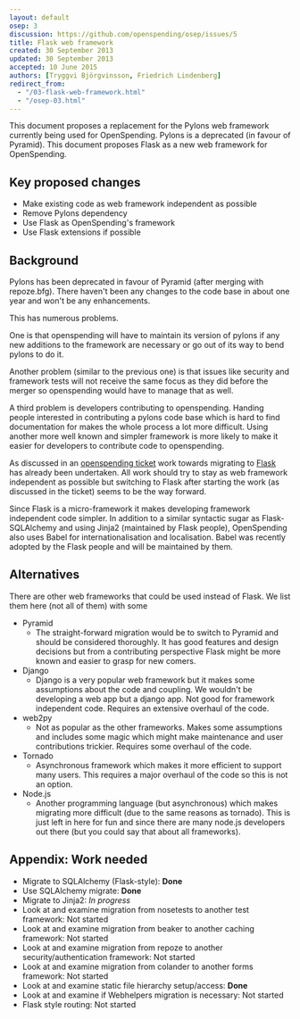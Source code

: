 ```yaml
---
layout: default
osep: 3
discussion: https://github.com/openspending/osep/issues/5
title: Flask web framework
created: 30 September 2013
updated: 30 September 2013
accepted: 10 June 2015
authors: [Tryggvi Björgvinsson, Friedrich Lindenberg]
redirect_from:
  - "/03-flask-web-framework.html"
  - "/osep-03.html"
---
```


This document proposes a replacement for the Pylons web framework currently being used for OpenSpending. Pylons is a deprecated (in favour of Pyramid). This document proposes Flask as a new web framework for OpenSpending.

## Key proposed changes

* Make existing code as web framework independent as possible
* Remove Pylons dependency
* Use Flask as OpenSpending's framework
* Use Flask extensions if possible

## Background

Pylons has been deprecated in favour of Pyramid (after merging with repoze.bfg). There haven't been any changes to the code base in about one year and won't be any enhancements.

This has numerous problems.

One is that openspending will have to maintain its version of pylons if any new additions to the framework are necessary or go out of its way to bend pylons to do it.

Another problem (similar to the previous one) is that issues like security and framework tests will not receive the same focus as they did before the merger so openspending would have to manage that as well.

A third problem is developers contributing to openspending. Handing people interested in contributing a pylons code base which is hard to find documentation for makes the whole process a lot more difficult. Using another more well known and simpler framework is more likely to make it easier for developers to contribute code to openspending.

As discussed in an [openspending ticket](https://github.com/openspending/openspending/issues/247) work towards migrating to [Flask](http://flask.pocoo.org/) has already been undertaken. All work should try to stay as web framework independent as possible but switching to Flask after starting the work (as discussed in the ticket) seems to be the way forward.

Since Flask is a micro-framework it makes developing framework independent code simpler. In addition to a similar syntactic sugar as Flask-SQLAlchemy and using Jinja2 (maintained by Flask people), OpenSpending also uses Babel for internationalisation and localisation. Babel was recently adopted by the Flask people and will be maintained by them.

## Alternatives

There are other web frameworks that could be used instead of Flask. We list them here (not all of them) with some

* Pyramid
    * The straight-forward migration would be to switch to Pyramid and should be considered thoroughly. It has good features and design decisions but from a contributing perspective Flask might be more known and easier to grasp for new comers.
* Django
    * Django is a very popular web framework but it makes some assumptions about the code and coupling. We wouldn't be developing a web app but a django app. Not good for framework independent code. Requires an extensive overhaul of the code.
* web2py
    * Not as popular as the other frameworks. Makes some assumptions and includes some magic which might make maintenance and user contributions trickier. Requires some overhaul of the code.
* Tornado
    * Asynchronous framework which makes it more efficient to support many users. This requires a major overhaul of the code so this is not an option.
* Node.js
    * Another programming language (but asynchronous) which makes migrating more difficult (due to the same reasons as tornado). This is just left in here for fun and since there are many node.js developers out there (but you could say that about all frameworks).

## Appendix: Work needed

* Migrate to SQLAlchemy (Flask-style): **Done**
* Use SQLAlchemy migrate: **Done**
* Migrate to Jinja2: *In progress*
* Look at and examine migration from nosetests to another test framework: Not started
* Look at and examine migration from beaker to another caching framework: Not started
* Look at and examine migration from repoze to another security/authentication framework: Not started
* Look at and examine migration from colander to another forms framework: Not started
* Look at and examine static file hierarchy setup/access: **Done**
* Look at and examine if Webhelpers migration is necessary: Not started
* Flask style routing: Not started
